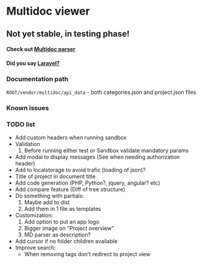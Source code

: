 # Multidoc viewer

## Not yet stable, in testing phase!

#### Check out [Multidoc parser](https://github.com/negreanucalin/multidoc-parser)
#### Did you say [Laravel?](https://github.com/negreanucalin/multidoc-laravel)

### Documentation path

`ROOT/vendor/multidoc/api_data` - both categories.json and project.json files

### Known issues


### TODO list

* Add custom headers when running sandbox
* Validation
	1. Before running either test or Sandbox validate mandatory params
* Add modal to display messages (See when needing authorization header)
* Add to localstorage to avoid trafic (loading of json)?
* Title of project in document title
* Add code generation (PHP, Python?, jquery, angular? etc)
* Add compare feature (Diff of tree structure)
* Do something with partials: 
	1. Maybe add to dist
	2. Add them in 1 file as templates
* Customization:
	1. Add option to put an app logo
	2. Bigger image on "Project overview"
	3. MD parser as description?
* Add cursor if no folder children available
* Improve search:
	* When removing tags don't redirect to project view